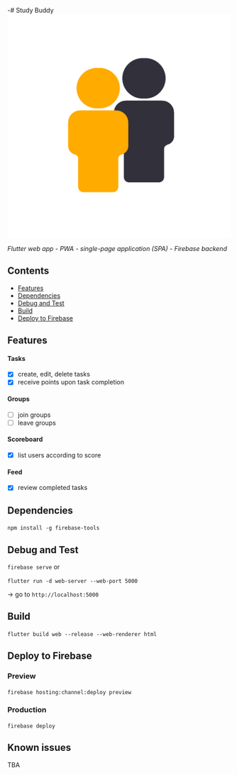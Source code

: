 -# Study Buddy ![Study Buddy icon](/doc/images/icon.png)

*Flutter web app - PWA - single-page application (SPA) - Firebase backend*

## Contents

+ [Features](#features)
+ [Dependencies](#dependencies)
+ [Debug and Test](#debug-and-test)
+ [Build](#build)
+ [Deploy to Firebase](#deploy-to-firebase)

## Features

#### Tasks

- [x] create, edit, delete tasks
- [x] receive points upon task completion

#### Groups

- [ ] join groups
- [ ] leave groups

#### Scoreboard

- [x] list users according to score

#### Feed

- [x] review completed tasks

## Dependencies

`npm install -g firebase-tools`

## Debug and Test

`firebase serve` or

`flutter run -d web-server --web-port 5000`

-> go to `http://localhost:5000`

## Build

`flutter build web --release --web-renderer html`

## Deploy to Firebase

### Preview

`firebase hosting:channel:deploy preview`

### Production

`firebase deploy`

## Known issues

TBA
